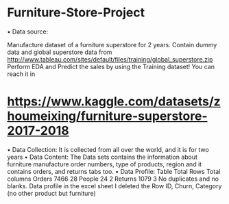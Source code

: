 # Furniture-Store-Project
•	Data source:

Manufacture dataset of a furniture superstore for 2 years. Contain dummy data and global superstore data from http://www.tableau.com/sites/default/files/training/global_superstore.zip Perform EDA and Predict the sales by using the Training dataset! You can reach it in 

# https://www.kaggle.com/datasets/zhoumeixing/furniture-superstore-2017-2018

•	Data Collection: 
It is collected from all over the world, and it is for two years
•	Data Content: 
The Data sets contains the information about furniture manufacture order numbers, type of products, region and it contains orders, and returns tabs too.
•	Data Profile: 
Table	Total Rows	Total columns
Orders	7466	28
People	24	2
Returns	1079	3
No duplicates and no blanks.
Data profile in the excel sheet
I deleted the Row ID, Churn, Category (no other product but furniture)
